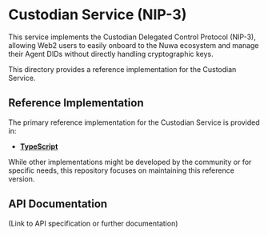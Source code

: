 # Custodian Service (NIP-3)

This service implements the Custodian Delegated Control Protocol (NIP-3), allowing Web2 users to easily onboard to the Nuwa ecosystem and manage their Agent DIDs without directly handling cryptographic keys.

This directory provides a reference implementation for the Custodian Service.

## Reference Implementation

The primary reference implementation for the Custodian Service is provided in:

*   **[TypeScript](./typescript/)**

While other implementations might be developed by the community or for specific needs, this repository focuses on maintaining this reference version.

## API Documentation

(Link to API specification or further documentation)


